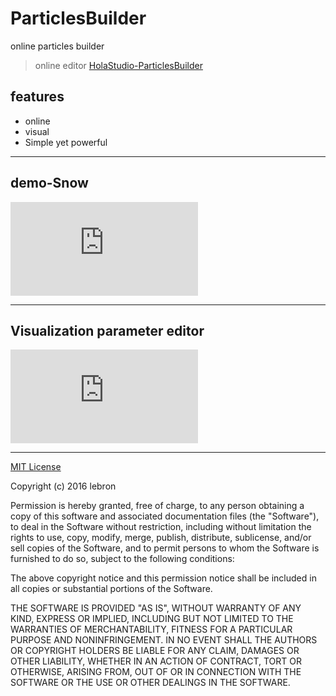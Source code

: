 # ParticlesBuilder

online particles builder


>online editor [HolaStudio-ParticlesBuilder](http://studio.holaverse.cn/wtk/particles/)


## features

- online
- visual
- Simple yet powerful

---

## demo-Snow

![](http://studio.holaverse.cn/holaverse/storage/read.php?path=5/ba94bb30fb564a42b64b9ef1d0415987/Screenshot%20from%202016-08-04%2013:30:09.png)

---

## Visualization parameter editor

![](http://studio.holaverse.cn/holaverse/storage/read.php?path=5/ba94bb30fb564a42b64b9ef1d0415987/Screenshot%20from%202016-08-04%2013:32:45.png)


---

[MIT License](https://opensource.org/licenses/MIT)

Copyright (c) 2016 lebron

Permission is hereby granted, free of charge, to any person obtaining a copy
of this software and associated documentation files (the "Software"), to deal
in the Software without restriction, including without limitation the rights
to use, copy, modify, merge, publish, distribute, sublicense, and/or sell
copies of the Software, and to permit persons to whom the Software is
furnished to do so, subject to the following conditions:

The above copyright notice and this permission notice shall be included in all
copies or substantial portions of the Software.

THE SOFTWARE IS PROVIDED "AS IS", WITHOUT WARRANTY OF ANY KIND, EXPRESS OR
IMPLIED, INCLUDING BUT NOT LIMITED TO THE WARRANTIES OF MERCHANTABILITY,
FITNESS FOR A PARTICULAR PURPOSE AND NONINFRINGEMENT. IN NO EVENT SHALL THE
AUTHORS OR COPYRIGHT HOLDERS BE LIABLE FOR ANY CLAIM, DAMAGES OR OTHER
LIABILITY, WHETHER IN AN ACTION OF CONTRACT, TORT OR OTHERWISE, ARISING FROM,
OUT OF OR IN CONNECTION WITH THE SOFTWARE OR THE USE OR OTHER DEALINGS IN THE
SOFTWARE.
